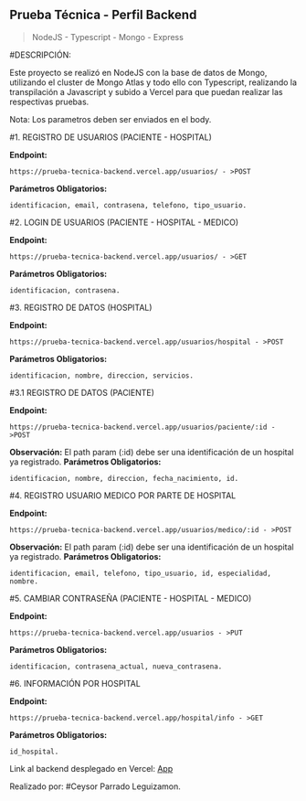 ## Prueba Técnica - Perfil Backend

> NodeJS - Typescript - Mongo - Express

#DESCRIPCIÓN:

Este proyecto se realizó en NodeJS con la base de datos de Mongo, utilizando el cluster de Mongo Atlas y todo ello con Typescript, realizando la transpilación a Javascript y subido a Vercel para que puedan realizar las respectivas pruebas.

Nota: Los parametros deben ser enviados en el body.

#1. REGISTRO DE USUARIOS (PACIENTE - HOSPITAL)

**Endpoint:** 
```
https://prueba-tecnica-backend.vercel.app/usuarios/ - >POST
````
**Parámetros Obligatorios:**
```
identificacion, email, contrasena, telefono, tipo_usuario.
```

#2. LOGIN DE USUARIOS (PACIENTE - HOSPITAL - MEDICO)

**Endpoint:** 
```
https://prueba-tecnica-backend.vercel.app/usuarios/ - >GET
````
**Parámetros Obligatorios:**
```
identificacion, contrasena.
```

#3. REGISTRO DE DATOS (HOSPITAL)

**Endpoint:** 
```
https://prueba-tecnica-backend.vercel.app/usuarios/hospital - >POST
````
**Parámetros Obligatorios:**
```
identificacion, nombre, direccion, servicios.
```

#3.1 REGISTRO DE DATOS (PACIENTE)

**Endpoint:** 
```
https://prueba-tecnica-backend.vercel.app/usuarios/paciente/:id - >POST
````
**Observación:** El path param (:id) debe ser una identificación de un hospital ya registrado.
**Parámetros Obligatorios:**
```
identificacion, nombre, direccion, fecha_nacimiento, id.
```

#4. REGISTRO USUARIO MEDICO POR PARTE DE HOSPITAL

**Endpoint:** 
```
https://prueba-tecnica-backend.vercel.app/usuarios/medico/:id - >POST
````
**Observación:** El path param (:id) debe ser una identificación de un hospital ya registrado.
**Parámetros Obligatorios:**
```
identificacion, email, telefono, tipo_usuario, id, especialidad, nombre.
```

#5. CAMBIAR CONTRASEÑA (PACIENTE - HOSPITAL - MEDICO)

**Endpoint:** 
```
https://prueba-tecnica-backend.vercel.app/usuarios - >PUT
````
**Parámetros Obligatorios:**
```
identificacion, contrasena_actual, nueva_contrasena.
```

#6. INFORMACIÓN POR HOSPITAL

**Endpoint:** 
```
https://prueba-tecnica-backend.vercel.app/hospital/info - >GET
````
**Parámetros Obligatorios:**
```
id_hospital.
```

Link al backend desplegado en Vercel: [App](https://pages.github.com/](https://prueba-tecnica-backend.vercel.app/))

Realizado por: #Ceysor Parrado Leguizamon.
